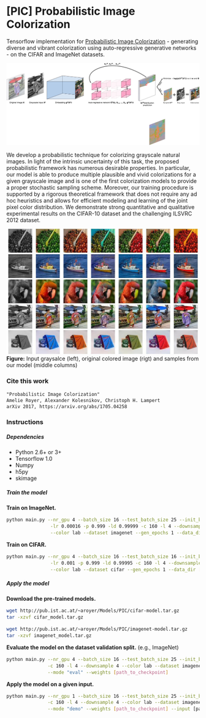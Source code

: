 # [PIC] Probabilistic Image Colorization
Tensorflow implementation for [Probabilistic Image Colorization](https://arxiv.org/abs/1705.04258) - generating diverse and vibrant colorization using auto-regressive generative networks - on the CIFAR and ImageNet datasets.


![model](examples/model2.png)

We develop a probabilistic technique for colorizing grayscale natural images. In light of the intrinsic uncertainty of this task, the proposed probabilistic framework has numerous desirable properties. In particular, our model is able to produce multiple plausible and vivid colorizations for a given grayscale image and is one of the first colorization models to provide a proper stochastic sampling scheme. Moreover, our training procedure is supported by a rigorous theoretical framework that does not require any ad hoc heuristics and allows for efficient modeling and learning of the joint pixel color distribution. We demonstrate strong quantitative and qualitative experimental results on the CIFAR-10 dataset and the challenging ILSVRC 2012 dataset.


![sample1](examples/1.jpg)
![sample1](examples/11.jpg)
![sample1](examples/12.jpg)
![sample1](examples/3.jpg)
![sample1](examples/5.jpg)
**Figure:** Input graysalce (left), original colored image (rigt) and samples from our model (middle columns)

### Cite this work
```
"Probabilistic Image Colorization"
Amelie Royer, Alexander Kolesnikov, Christoph H. Lampert
arXiv 2017, https://arxiv.org/abs/1705.04258
```

### Instructions

##### Dependencies
  * Python 2.6+ or 3+
  * Tensorflow 1.0
  * Numpy
  * h5py
  * skimage
  
##### Train the model

**Train on ImageNet.**
```bash
python main.py --nr_gpu 4 --batch_size 16 --test_batch_size 25 --init_batch_size 100  \
                -lr 0.00016 -p 0.999 -ld 0.99999 -c 160 -l 4 --downsample 4            \
                --color lab --dataset imagenet --gen_epochs 1 --data_dir [data_dir]
```

**Train on CIFAR.**
```bash
python main.py --nr_gpu 4 --batch_size 16 --test_batch_size 16 --init_batch_size 100  \
                -lr 0.001 -p 0.999 -ld 0.99995 -c 160 -l 4 --downsample 2              \
                --color lab --dataset cifar --gen_epochs 1 --data_dir [data_dir]
```


##### Apply the model

**Download the pre-trained models.**
```bash
wget http://pub.ist.ac.at/~aroyer/Models/PIC/cifar-model.tar.gz
tar -xzvf cifar_model.tar.gz
```


```bash
wget http://pub.ist.ac.at/~aroyer/Models/PIC/imagenet-model.tar.gz
tar -xzvf imagenet_model.tar.gz
```

**Evaluate the model on the dataset validation split.**
(e.g., ImageNet)
```bash
python main.py --nr_gpu 4 --batch_size 16 --test_batch_size 25 --init_batch_size 100  \
               -c 160 -l 4 --downsample 4 --color lab --dataset imagenet --data_dir [data_dir] \
               --mode "eval" --weights [path_to_checkpoint]
```

**Apply the model on a given input.**
```bash
python main.py --nr_gpu 1 --batch_size 16 --test_batch_size 25 --init_batch_size 100  \
               -c 160 -l 4 --downsample 4 --color lab --dataset imagenet \
               --mode "demo" --weights [path_to_checkpoint] --input [path to grayscale image]
```
